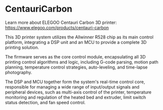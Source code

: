 # CentauriCarbon
Learn more about ELEGOO Centauri Carbon 3D printer: https://www.elegoo.com/products/centauri-carbon

This 3D printer system utilizes the Allwinner R528 chip as its main control platform, integrating a DSP unit and an MCU to provide a complete 3D printing solution.

The firmware serves as the core control module, encapsulating all 3D printing control algorithms and logic, including G-code parsing, motion path planning, temperature control strategies, auto-leveling, and time-lapse photography.

The DSP and MCU together form the system's real-time control core, responsible for managing a wide range of input/output signals and peripheral devices, such as multi-axis control of the printer, temperature monitoring and regulation of the heated bed and extruder, limit switch status detection, and fan speed control.
